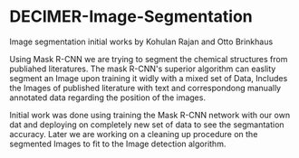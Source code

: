 # DECIMER-Image-Segmentation
Image segmentation initial works by Kohulan Rajan and Otto Brinkhaus

Using Mask R-CNN we are trying to segment the chemical structures from publiahed literatures. The mask R-CNN's superior algorithm can easlity segment an Image upon training it widly with a mixed set of Data, Includes the Images of published literature with text and correspondong manually annotated data regarding the position of the images.

Initial work was done using training the Mask R-CNN network with our own dat and deploying on completely new set of data to see the segmantation accuracy. Later we are working on a cleaning up procedure on the segmented Images to fit to the Image detection algorithm.
